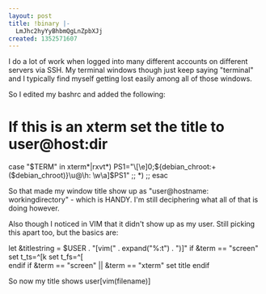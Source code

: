 ```yaml
---
layout: post
title: !binary |-
  LmJhc2hyYyBhbmQgLnZpbXJj
created: 1352571607
---
```

I do a lot of work when logged into many different accounts on different servers via SSH. My terminal windows though just keep saying "terminal" and I typically find myself getting lost easily among all of those windows.

So I edited my bashrc and added the following:

 # If this is an xterm set the title to user@host:dir
  case "$TERM" in
  xterm*|rxvt*)
  PS1="\[\e]0;${debian_chroot:+($debian_chroot)}\u@\h: \w\a\]$PS1"
  ;;
  *)
  ;;
 esac

So that made my window title show up as "user@hostname: workingdirectory" - which is HANDY. I'm still deciphering what all of that is doing however. 

Also though I noticed in VIM that it didn't show up as my user. Still picking this apart too, but the basics are:

 let &titlestring = $USER . "[vim(" . expand("%:t") . ")]"
 if &term == "screen"
   set t_ts=^[k
   set t_fs=^[\
 endif
 if &term == "screen" || &term == "xterm"
   set title
 endif

So now my title shows user[vim(filename)]

